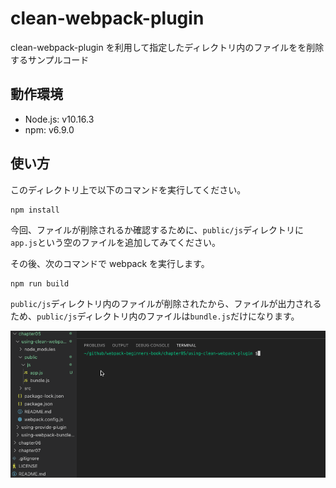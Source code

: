 # clean-webpack-plugin

clean-webpack-plugin を利用して指定したディレクトリ内のファイルをを削除するサンプルコード

## 動作環境

- Node.js: v10.16.3
- npm: v6.9.0

## 使い方

このディレクトリ上で以下のコマンドを実行してください。

```
npm install
```

今回、ファイルが削除されるか確認するために、`public/js`ディレクトリに`app.js`という空のファイルを追加してみてください。

その後、次のコマンドで webpack を実行します。

```
npm run build
```

`public/js`ディレクトリ内のファイルが削除されたから、ファイルが出力されるため、`public/js`ディレクトリ内のファイルは`bundle.js`だけになります。

<img src="./media/clean.gif" width="888">
